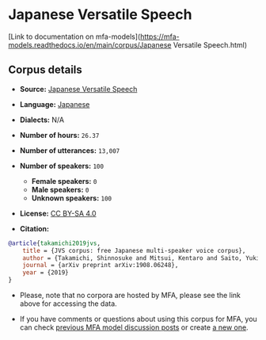 
# Japanese Versatile Speech

[Link to documentation on mfa-models](https://mfa-models.readthedocs.io/en/main/corpus/Japanese Versatile Speech.html)

## Corpus details

- **Source:** [Japanese Versatile Speech](https://sites.google.com/site/shinnosuketakamichi/research-topics/jvs_corpus)
- **Language:** [Japanese](https://en.wikipedia.org/wiki/Japanese_language)
- **Dialects:** N/A
- **Number of hours:** `26.37`
- **Number of utterances:** `13,007`
- **Number of speakers:** `100`
  - **Female speakers:** `0`
  - **Male speakers:** `0`
  - **Unknown speakers:** `100`
- **License:** [CC BY-SA 4.0](https://creativecommons.org/licenses/by-sa/4.0/)

- **Citation:**
```bibtex
@article{takamichi2019jvs,
	title = {JVS corpus: free Japanese multi-speaker voice corpus},
	author = {Takamichi, Shinnosuke and Mitsui, Kentaro and Saito, Yuki and Koriyama, Tomoki and Tanji, Naoko and Saruwatari, Hiroshi},
	journal = {arXiv preprint arXiv:1908.06248},
	year = {2019}
}
```

- Please, note that no corpora are hosted by MFA, please see the link above for accessing the data.

- If you have comments or questions about using this corpus for MFA, you can check [previous MFA model discussion posts](https://github.com/MontrealCorpusTools/mfa-models/discussions?discussions_q=Japanese+Versatile+Speech) or create [a new one](https://github.com/MontrealCorpusTools/mfa-models/discussions/new).
